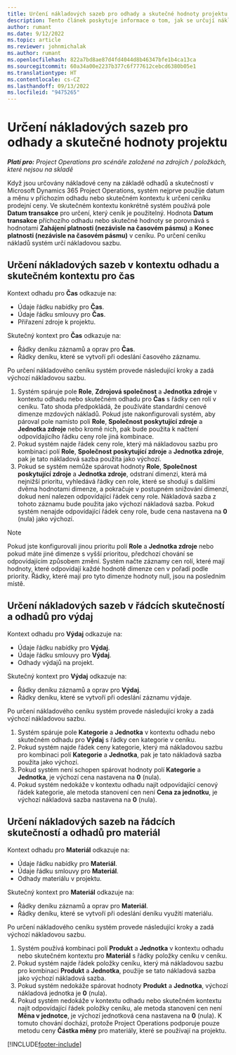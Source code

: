 ```yaml
---
title: Určení nákladových sazeb pro odhady a skutečné hodnoty projektu
description: Tento článek poskytuje informace o tom, jak se určují nákladové sazby na odhady a skutečné hodnoty projektu.
author: rumant
ms.date: 9/12/2022
ms.topic: article
ms.reviewer: johnmichalak
ms.author: rumant
ms.openlocfilehash: 822a7bd8ae87d4fd4044d8b46347bfe1b4ca13ca
ms.sourcegitcommit: 60a34a00e2237b377c6f777612cebcd6380b05e1
ms.translationtype: HT
ms.contentlocale: cs-CZ
ms.lasthandoff: 09/13/2022
ms.locfileid: "9475265"
---
```

# <a name="determine-cost-rates-for-project-based-estimates-and-actuals"></a>Určení nákladových sazeb pro odhady a skutečné hodnoty projektu

_**Platí pro:** Project Operations pro scénáře založené na zdrojích / položkách, které nejsou na skladě_

Když jsou určovány nákladové ceny na základě odhadů a skutečností v Microsoft Dynamics 365 Project Operations, systém nejprve použije datum a měnu v příchozím odhadu nebo skutečném kontextu k určení ceníku prodejní ceny. Ve skutečném kontextu konkrétně systém používá pole **Datum transakce** pro určení, který ceník je použitelný. Hodnota **Datum transakce** příchozího odhadu nebo skutečné hodnoty se porovnává s hodnotami **Zahájení platnosti (nezávisle na časovém pásmu)** a **Konec platnosti (nezávisle na časovém pásmu)** v ceníku. Po určení ceníku nákladů systém určí nákladovou sazbu.

## <a name="determining-cost-rates-in-estimate-and-actual-contexts-for-time"></a>Určení nákladových sazeb v kontextu odhadu a skutečném kontextu pro čas

Kontext odhadu pro **Čas** odkazuje na:

- Údaje řádku nabídky pro **Čas**.
- Údaje řádku smlouvy pro **Čas**.
- Přiřazení zdroje k projektu.

Skutečný kontext pro **Čas** odkazuje na:

- Řádky deníku záznamů a oprav pro **Čas**.
- Řádky deníku, které se vytvoří při odeslání časového záznamu.

Po určení nákladového ceníku systém provede následující kroky a zadá výchozí nákladovou sazbu.

1. Systém spáruje pole **Role**, **Zdrojová společnost** a **Jednotka zdroje** v kontextu odhadu nebo skutečném odhadu pro **Čas** s řádky cen rolí v ceníku. Tato shoda předpokládá, že používáte standardní cenové dimenze mzdových nákladů. Pokud jste nakonfigurovali systém, aby pároval pole namísto polí **Role**, **Společnost poskytující zdroje** a **Jednotka zdroje** nebo kromě nich, pak bude použita k načtení odpovídajícího řádku ceny role jiná kombinace.
1. Pokud systém najde řádek ceny role, který má nákladovou sazbu pro kombinaci polí **Role**, **Společnost poskytující zdroje** a **Jednotka zdroje**, pak je tato nákladová sazba použita jako výchozí.
1. Pokud se systém nemůže spárovat hodnoty **Role**, **Společnost poskytující zdroje** a **Jednotka zdroje**, odstraní dimenzi, která má nejnižší prioritu, vyhledává řádky cen role, které se shodují s dalšími dvěma hodnotami dimenze, a pokračuje v postupném snižování dimenzí, dokud není nalezen odpovídající řádek ceny role. Nákladová sazba z tohoto záznamu bude použita jako výchozí nákladová sazba. Pokud systém nenajde odpovídající řádek ceny role, bude cena nastavena na **0** (nula) jako výchozí.

> [!NOTE]
> Pokud jste konfigurovali jinou prioritu polí **Role** a **Jednotka zdroje** nebo pokud máte jiné dimenze s vyšší prioritou, předchozí chování se odpovídajícím způsobem změní. Systém načte záznamy cen rolí, které mají hodnoty, které odpovídají každé hodnotě dimenze cen v pořadí podle priority. Řádky, které mají pro tyto dimenze hodnoty null, jsou na posledním místě.

## <a name="determining-cost-rates-on-actual-and-estimate-lines-for-expense"></a>Určení nákladových sazeb v řádcích skutečností a odhadů pro výdaj

Kontext odhadu pro **Výdaj** odkazuje na:

- Údaje řádku nabídky pro **Výdaj**.
- Údaje řádku smlouvy pro **Výdaj**.
- Odhady výdajů na projekt.

Skutečný kontext pro **Výdaj** odkazuje na:

- Řádky deníku záznamů a oprav pro **Výdaj**.
- Řádky deníku, které se vytvoří při odeslání záznamu výdaje.

Po určení nákladového ceníku systém provede následující kroky a zadá výchozí nákladovou sazbu.

1. Systém spáruje pole **Kategorie** a **Jednotka** v kontextu odhadu nebo skutečném odhadu pro **Výdaj** s řádky cen kategorie v ceníku.
1. Pokud systém najde řádek ceny kategorie, který má nákladovou sazbu pro kombinaci polí **Kategorie** a **Jednotka**, pak je tato nákladová sazba použita jako výchozí.
1. Pokud systém není schopen spárovat hodnoty polí **Kategorie** a **Jednotka**, je výchozí cena nastavena na **0** (nula).
1. Pokud systém nedokáže v kontextu odhadu najít odpovídající cenový řádek kategorie, ale metoda stanovení cen není **Cena za jednotku**, je výchozí nákladová sazba nastavena na **0** (nula).

## <a name="determining-cost-rates-on-actual-and-estimate-lines-for-material"></a>Určení nákladových sazeb na řádcích skutečností a odhadů pro materiál

Kontext odhadu pro **Materiál** odkazuje na:

- Údaje řádku nabídky pro **Materiál**.
- Údaje řádku smlouvy pro **Materiál**.
- Odhady materiálu v projektu.

Skutečný kontext pro **Materiál** odkazuje na:

- Řádky deníku záznamů a oprav pro **Materiál**.
- Řádky deníku, které se vytvoří při odeslání deníku využití materiálu.

Po určení nákladového ceníku systém provede následující kroky a zadá výchozí nákladovou sazbu.

1. Systém používá kombinaci polí **Produkt** a **Jednotka** v kontextu odhadu nebo skutečném kontextu pro **Materiál** s řádky položky ceníku v ceníku.
1. Pokud systém najde řádek položky ceníku, který má nákladovou sazbu pro kombinaci **Produkt** a **Jednotka**, použije se tato nákladová sazba jako výchozí nákladová sazba.
1. Pokud systém nedokáže spárovat hodnoty **Produkt** a **Jednotka**, výchozí nákladová jednotka je **0** (nula).
1. Pokud systém nedokáže v kontextu odhadu nebo skutečném kontextu najít odpovídající řádek položky ceníku, ale metoda stanovení cen není **Měna v jednotce**, je výchozí jednotková cena nastavena na **0** (nula). K tomuto chování dochází, protože Project Operations podporuje pouze metodu ceny **Částka měny** pro materiály, které se používají na projektu.

[!INCLUDE[footer-include](../includes/footer-banner.md)]
